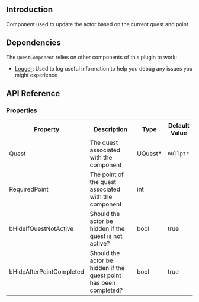 ## Introduction
Component used to update the actor based on the current quest and point

## Dependencies
The <code>QuestComponent</code> relies on other components of this plugin to work:
<ul>
	<li><a href="../logger">Logger</a>: Used to log useful information to help you debug any issues you might experience</li>
</ul>

## API Reference
### Properties
<table>
	<tr>
		<th>Property</th>
		<th>Description</th>
		<th>Type</th>
		<th>Default Value</th>
	</tr>
	<tr>
		<td>Quest</td>
		<td>The quest associated with the component</td>
		<td>UQuest*</td>
		<td><code>nullptr</code></td>
	</tr>
	<tr>
		<td>RequiredPoint</td>
		<td>The point of the quest associated with the component</td>
		<td>int</td>
		<td></td>
	</tr>
	<tr>
		<td>bHideIfQuestNotActive</td>
		<td>Should the actor be hidden if the quest is not active?</td>
		<td>bool</td>
		<td>true</td>
	</tr>
	<tr>
		<td>bHideAfterPointCompleted</td>
		<td>Should the actor be hidden if the quest point has been completed?</td>
		<td>bool</td>
		<td>true</td>
	</tr>
</table>
